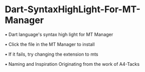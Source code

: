 # Dart-SyntaxHighLight-For-MT-Manager
• Dart language's syntax high light for MT Manager

• Click the file in the MT Manager to install

• If it fails, try changing the extension to mts

• Naming and Inspiration Originating from the work of A4-Tacks
